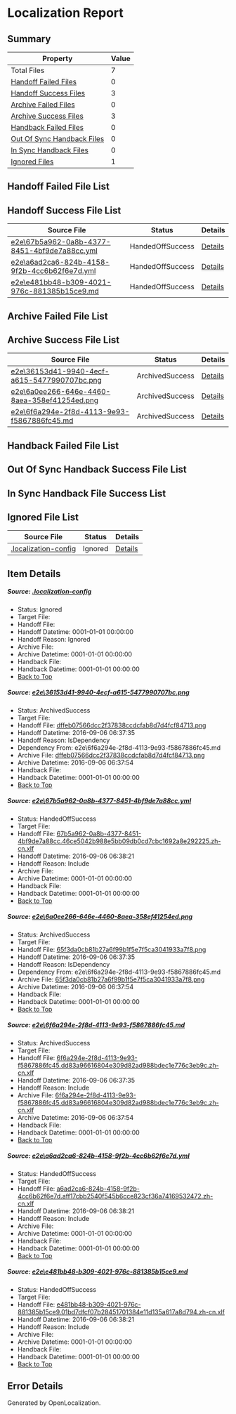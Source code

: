 # <a name='report-top'></a> Localization Report

## Summary
 Property | Value 
 -------- | ----- 
 Total Files | 7
[ Handoff Failed Files ](#handoff-failed-list)| 0
[ Handoff Success Files ](#handoff-success-list)| 3
[ Archive Failed Files ](#archive-failed-list)| 0
[ Archive Success Files ](#archive-success-list)| 3
[ Handback Failed Files ](#handback-failed-list)| 0
[ Out Of Sync Handback Files ](#outofsync-handback-success-list)| 0
[ In Sync Handback Files ](#insync-handback-success-list)| 0
[ Ignored Files ](#ignored-list)| 1

## <a name='handoff-failed-list'></a> Handoff Failed File List

## <a name='handoff-success-list'></a> Handoff Success File List
 Source File | Status | Details 
 ----------- | ------ | ------- 
 [e2e\67b5a962-0a8b-4377-8451-4bf9de7a88cc.yml](https://github.com/OpenLocalizationTestOrg/ol-test0/blob/afdc8705691df620f5f816aa8d795da67eab3027/e2e/67b5a962-0a8b-4377-8451-4bf9de7a88cc.yml) | HandedOffSuccess | [Details](#b400af32cd884cd00994b323ccefd7458ac363a12)
 [e2e\a6ad2ca6-824b-4158-9f2b-4cc6b62f6e7d.yml](https://github.com/OpenLocalizationTestOrg/ol-test0/blob/afdc8705691df620f5f816aa8d795da67eab3027/e2e/a6ad2ca6-824b-4158-9f2b-4cc6b62f6e7d.yml) | HandedOffSuccess | [Details](#6d0dbf0667171e2bd0a3addc3cf332f48837b51c5)
 [e2e\e481bb48-b309-4021-976c-881385b15ce9.md](https://github.com/OpenLocalizationTestOrg/ol-test0/blob/afdc8705691df620f5f816aa8d795da67eab3027/e2e/e481bb48-b309-4021-976c-881385b15ce9.md) | HandedOffSuccess | [Details](#cb79a53172038f638fe5ea5808a4ca494d0788516)

## <a name='archive-failed-list'></a> Archive Failed File List

## <a name='archive-success-list'></a> Archive Success File List
 Source File | Status | Details 
 ----------- | ------ | ------- 
 [e2e\36153d41-9940-4ecf-a615-5477990707bc.png](https://github.com/OpenLocalizationTestOrg/ol-test0/blob/c464d9dbf7f0029a0cae9fbd42abcd29dfe09e01/e2e/36153d41-9940-4ecf-a615-5477990707bc.png) | ArchivedSuccess | [Details](#dffeb07566dcc2f37838ccdcfab8d7d4fcf847131)
 [e2e\6a0ee266-646e-4460-8aea-358ef41254ed.png](https://github.com/OpenLocalizationTestOrg/ol-test0/blob/c464d9dbf7f0029a0cae9fbd42abcd29dfe09e01/e2e/6a0ee266-646e-4460-8aea-358ef41254ed.png) | ArchivedSuccess | [Details](#65f3da0cb81b27a6f99b1f5e7f5ca3041933a7f83)
 [e2e\6f6a294e-2f8d-4113-9e93-f5867886fc45.md](https://github.com/OpenLocalizationTestOrg/ol-test0/blob/c464d9dbf7f0029a0cae9fbd42abcd29dfe09e01/e2e/6f6a294e-2f8d-4113-9e93-f5867886fc45.md) | ArchivedSuccess | [Details](#d3d50f1883ae954c5036c9d36786c700cafe96564)

## <a name='handback-failed-list'></a> Handback Failed File List

## <a name='outofsync-handback-success-list'></a> Out Of Sync Handback Success File List

## <a name='insync-handback-success-list'></a> In Sync Handback File Success List

## <a name='ignored-list'></a> Ignored File List
 Source File | Status | Details 
 ----------- | ------ | ------- 
 [.localization-config](https://github.com/OpenLocalizationTestOrg/ol-test0/blob/afdc8705691df620f5f816aa8d795da67eab3027/.localization-config) | Ignored | [Details](#3d4f252ac210baf56311d7e97dcc2db10974dbd20)

## Item Details
##### <a name='3d4f252ac210baf56311d7e97dcc2db10974dbd20'></a> Source: [.localization-config](https://github.com/OpenLocalizationTestOrg/ol-test0/blob/afdc8705691df620f5f816aa8d795da67eab3027/.localization-config)
* Status: Ignored
* Target File: 
* Handoff File: 
* Handoff Datetime: 0001-01-01 00:00:00
* Handoff Reason: Ignored
* Archive File: 
* Archive Datetime: 0001-01-01 00:00:00
* Handback File: 
* Handback Datetime: 0001-01-01 00:00:00
* [Back to Top](#report-top)

##### <a name='dffeb07566dcc2f37838ccdcfab8d7d4fcf847131'></a> Source: [e2e\36153d41-9940-4ecf-a615-5477990707bc.png](https://github.com/OpenLocalizationTestOrg/ol-test0/blob/c464d9dbf7f0029a0cae9fbd42abcd29dfe09e01/e2e/36153d41-9940-4ecf-a615-5477990707bc.png)
* Status: ArchivedSuccess
* Target File: 
* Handoff File: [dffeb07566dcc2f37838ccdcfab8d7d4fcf84713.png](https://github.com/OpenLocalizationTestOrg/ol-test0-handoff/blob/9db66ac436e87fae708ed86a0d325d028c254a28/ol-handoff/OpenLocalizationTestOrg/ol-test0-zhcn/ci/ht/dffeb07566dcc2f37838ccdcfab8d7d4fcf84713.png)
* Handoff Datetime: 2016-09-06 06:37:35
* Handoff Reason: IsDependency
* Dependency From: e2e\6f6a294e-2f8d-4113-9e93-f5867886fc45.md
* Archive File: [dffeb07566dcc2f37838ccdcfab8d7d4fcf84713.png](https://github.com/OpenLocalizationTestOrg/ol-test0-handoff/blob/9823ca5661cfa53f1a94af27160c32ab383b9082/ol-archive/OpenLocalizationTestOrg/ol-test0-zhcn/ci/ht/dffeb07566dcc2f37838ccdcfab8d7d4fcf84713.png)
* Archive Datetime: 2016-09-06 06:37:54
* Handback File: 
* Handback Datetime: 0001-01-01 00:00:00
* [Back to Top](#report-top)

##### <a name='b400af32cd884cd00994b323ccefd7458ac363a12'></a> Source: [e2e\67b5a962-0a8b-4377-8451-4bf9de7a88cc.yml](https://github.com/OpenLocalizationTestOrg/ol-test0/blob/afdc8705691df620f5f816aa8d795da67eab3027/e2e/67b5a962-0a8b-4377-8451-4bf9de7a88cc.yml)
* Status: HandedOffSuccess
* Target File: 
* Handoff File: [67b5a962-0a8b-4377-8451-4bf9de7a88cc.46ce5042b988e5bb09db0cd7cbc1692a8e292225.zh-cn.xlf](https://github.com/OpenLocalizationTestOrg/ol-test0-handoff/blob/235e8c6a051f5a1c8fac1ede1e9290a4cedb76b6/ol-handoff/OpenLocalizationTestOrg/ol-test0-zhcn/ci/ht/67b5a962-0a8b-4377-8451-4bf9de7a88cc.46ce5042b988e5bb09db0cd7cbc1692a8e292225.zh-cn.xlf)
* Handoff Datetime: 2016-09-06 06:38:21
* Handoff Reason: Include
* Archive File: 
* Archive Datetime: 0001-01-01 00:00:00
* Handback File: 
* Handback Datetime: 0001-01-01 00:00:00
* [Back to Top](#report-top)

##### <a name='65f3da0cb81b27a6f99b1f5e7f5ca3041933a7f83'></a> Source: [e2e\6a0ee266-646e-4460-8aea-358ef41254ed.png](https://github.com/OpenLocalizationTestOrg/ol-test0/blob/c464d9dbf7f0029a0cae9fbd42abcd29dfe09e01/e2e/6a0ee266-646e-4460-8aea-358ef41254ed.png)
* Status: ArchivedSuccess
* Target File: 
* Handoff File: [65f3da0cb81b27a6f99b1f5e7f5ca3041933a7f8.png](https://github.com/OpenLocalizationTestOrg/ol-test0-handoff/blob/9db66ac436e87fae708ed86a0d325d028c254a28/ol-handoff/OpenLocalizationTestOrg/ol-test0-zhcn/ci/ht/65f3da0cb81b27a6f99b1f5e7f5ca3041933a7f8.png)
* Handoff Datetime: 2016-09-06 06:37:35
* Handoff Reason: IsDependency
* Dependency From: e2e\6f6a294e-2f8d-4113-9e93-f5867886fc45.md
* Archive File: [65f3da0cb81b27a6f99b1f5e7f5ca3041933a7f8.png](https://github.com/OpenLocalizationTestOrg/ol-test0-handoff/blob/9823ca5661cfa53f1a94af27160c32ab383b9082/ol-archive/OpenLocalizationTestOrg/ol-test0-zhcn/ci/ht/65f3da0cb81b27a6f99b1f5e7f5ca3041933a7f8.png)
* Archive Datetime: 2016-09-06 06:37:54
* Handback File: 
* Handback Datetime: 0001-01-01 00:00:00
* [Back to Top](#report-top)

##### <a name='d3d50f1883ae954c5036c9d36786c700cafe96564'></a> Source: [e2e\6f6a294e-2f8d-4113-9e93-f5867886fc45.md](https://github.com/OpenLocalizationTestOrg/ol-test0/blob/c464d9dbf7f0029a0cae9fbd42abcd29dfe09e01/e2e/6f6a294e-2f8d-4113-9e93-f5867886fc45.md)
* Status: ArchivedSuccess
* Target File: 
* Handoff File: [6f6a294e-2f8d-4113-9e93-f5867886fc45.dd83a96616804e309d82ad988bdec1e776c3eb9c.zh-cn.xlf](https://github.com/OpenLocalizationTestOrg/ol-test0-handoff/blob/9db66ac436e87fae708ed86a0d325d028c254a28/ol-handoff/OpenLocalizationTestOrg/ol-test0-zhcn/ci/ht/6f6a294e-2f8d-4113-9e93-f5867886fc45.dd83a96616804e309d82ad988bdec1e776c3eb9c.zh-cn.xlf)
* Handoff Datetime: 2016-09-06 06:37:35
* Handoff Reason: Include
* Archive File: [6f6a294e-2f8d-4113-9e93-f5867886fc45.dd83a96616804e309d82ad988bdec1e776c3eb9c.zh-cn.xlf](https://github.com/OpenLocalizationTestOrg/ol-test0-handoff/blob/9823ca5661cfa53f1a94af27160c32ab383b9082/ol-archive/OpenLocalizationTestOrg/ol-test0-zhcn/ci/ht/6f6a294e-2f8d-4113-9e93-f5867886fc45.dd83a96616804e309d82ad988bdec1e776c3eb9c.zh-cn.xlf)
* Archive Datetime: 2016-09-06 06:37:54
* Handback File: 
* Handback Datetime: 0001-01-01 00:00:00
* [Back to Top](#report-top)

##### <a name='6d0dbf0667171e2bd0a3addc3cf332f48837b51c5'></a> Source: [e2e\a6ad2ca6-824b-4158-9f2b-4cc6b62f6e7d.yml](https://github.com/OpenLocalizationTestOrg/ol-test0/blob/afdc8705691df620f5f816aa8d795da67eab3027/e2e/a6ad2ca6-824b-4158-9f2b-4cc6b62f6e7d.yml)
* Status: HandedOffSuccess
* Target File: 
* Handoff File: [a6ad2ca6-824b-4158-9f2b-4cc6b62f6e7d.aff17cbb2540f545b6cce823cf36a74169532472.zh-cn.xlf](https://github.com/OpenLocalizationTestOrg/ol-test0-handoff/blob/235e8c6a051f5a1c8fac1ede1e9290a4cedb76b6/ol-handoff/OpenLocalizationTestOrg/ol-test0-zhcn/ci/ht/a6ad2ca6-824b-4158-9f2b-4cc6b62f6e7d.aff17cbb2540f545b6cce823cf36a74169532472.zh-cn.xlf)
* Handoff Datetime: 2016-09-06 06:38:21
* Handoff Reason: Include
* Archive File: 
* Archive Datetime: 0001-01-01 00:00:00
* Handback File: 
* Handback Datetime: 0001-01-01 00:00:00
* [Back to Top](#report-top)

##### <a name='cb79a53172038f638fe5ea5808a4ca494d0788516'></a> Source: [e2e\e481bb48-b309-4021-976c-881385b15ce9.md](https://github.com/OpenLocalizationTestOrg/ol-test0/blob/afdc8705691df620f5f816aa8d795da67eab3027/e2e/e481bb48-b309-4021-976c-881385b15ce9.md)
* Status: HandedOffSuccess
* Target File: 
* Handoff File: [e481bb48-b309-4021-976c-881385b15ce9.01bd7dfcf07b28451701384e11d135a617a8d794.zh-cn.xlf](https://github.com/OpenLocalizationTestOrg/ol-test0-handoff/blob/235e8c6a051f5a1c8fac1ede1e9290a4cedb76b6/ol-handoff/OpenLocalizationTestOrg/ol-test0-zhcn/ci/ht/e481bb48-b309-4021-976c-881385b15ce9.01bd7dfcf07b28451701384e11d135a617a8d794.zh-cn.xlf)
* Handoff Datetime: 2016-09-06 06:38:21
* Handoff Reason: Include
* Archive File: 
* Archive Datetime: 0001-01-01 00:00:00
* Handback File: 
* Handback Datetime: 0001-01-01 00:00:00
* [Back to Top](#report-top)


## Error Details

Generated by OpenLocalization.
